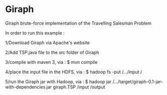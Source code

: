 Giraph
======

Giraph brute-force implementation of the Travelling Salesman Problem

In order to run this example :

1/Download Giraph via Apache's website

2/Add TSP.java file to the src folder of Giraph

3/compile with maven 3, via :
$ mvn compile

4/place the input file in the HDFS, via :
$ hadoop fs -put /.../input /

5/run the Giraph jar with Hadoop, via :
$ hadoop jar /.../target/giraph-0.1-jar-with-dependencies.jar giraph.TSP /input /output